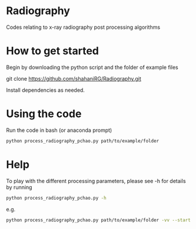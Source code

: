 # Radiography
Codes relating to x-ray radiography post processing algorithms


# How to get started
Begin by downloading the python script and the folder of example files

git clone https://github.com/shahaniRG/Radiography.git

Install dependencies as needed.

# Using the code
Run the code in bash (or anaconda prompt) 

``` bash
python process_radiography_pchao.py path/to/example/folder
```

# Help
To play with the different processing parameters, please see -h for details by running
```bash
python process_radiography_pchao.py -h
```

e.g.
```bash
python process_radiography_pchao.py path/to/example/folder -vv --start 1000 --end 2000 --inc 5 --medfilt 2
```

